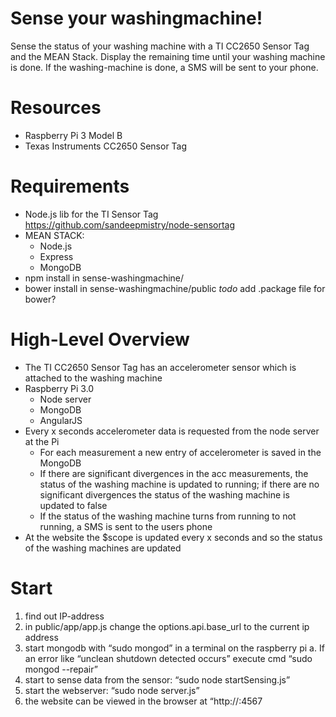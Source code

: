 # Sense your washingmachine!
Sense the status of your washing machine with a TI CC2650 Sensor Tag and the MEAN Stack. Display the remaining time until your washing machine is done. If the washing-machine is done, a SMS will be sent to your phone.

# Resources
- Raspberry Pi 3 Model B
- Texas Instruments CC2650 Sensor Tag

# Requirements
- Node.js lib for the TI Sensor Tag https://github.com/sandeepmistry/node-sensortag 
- MEAN STACK:
  - Node.js
  - Express
  - MongoDB
- npm install in sense-washingmachine/
- bower install in sense-washingmachine/public *todo* add .package file for bower?

# High-Level Overview
- The TI CC2650 Sensor Tag has an accelerometer sensor which is attached to the washing machine
- Raspberry Pi 3.0
  - Node server
  - MongoDB
  - AngularJS
- Every x seconds accelerometer data is requested from the node server at the Pi
  - For each measurement a new entry of accelerometer is saved in the MongoDB
  - If there are significant divergences in the acc measurements, the status of the washing machine is updated to running; if there are no significant divergences the status of the washing machine is updated to false
  - If the status of the washing machine turns from running to not running, a SMS is sent to the users phone
- At the website the $scope is updated every x seconds and so the status of the washing machines are updated

# Start
1.	find out IP-address
2.	in public/app/app.js change the options.api.base_url to the current ip address
3.	start mongodb with “sudo mongod” in a terminal on the raspberry pi
a.	If an error like “unclean shutdown detected occurs” execute cmd “sudo mongod --repair”
4.	start to sense data from the sensor: “sudo node startSensing.js”
5.	start the webserver: “sudo node server.js”
6.	the website can be viewed in the browser at “http://<ip address>:4567
